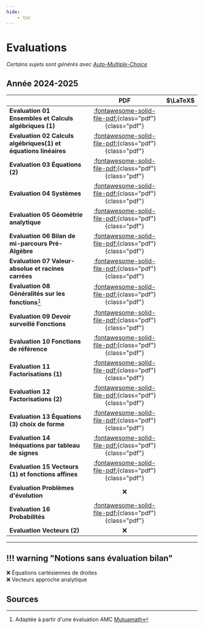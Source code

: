 ```yaml
--- 
hide:
    - toc 
---
```

# Evaluations

_Certains sujets sont générés avec [Auto-Multiple-Choice](https://www.auto-multiple-choice.net/)_

## Année 2024-2025
 
|  		   											|   PDF    |  $\LaTeX$ |
|---------------------------------------------------|:-------------:|:------:|
| **Evaluation 01 Ensembles et Calculs algébriques (1)**		| [:fontawesome-solid-file-pdf:](2024-2025/evaluations/Evaluation01.pdf){class="pdf"){class="pdf"}     | |
| **Evaluation 02 Calculs algébriques(1) et équations linéaires**		|   [:fontawesome-solid-file-pdf:](2024-2025/evaluations/Evaluation02.pdf){class="pdf"){class="pdf"}    | |
| **Evaluation 03 Équations (2)**		|   [:fontawesome-solid-file-pdf:](2024-2025/evaluations/Evaluation03.pdf){class="pdf"){class="pdf"}    | | 
| **Evaluation 04 Systèmes**		|   [:fontawesome-solid-file-pdf:](2024-2025/evaluations/Evaluation04.pdf){class="pdf"){class="pdf"}     | |
| **Evaluation 05 Géométrie analytique**		|   [:fontawesome-solid-file-pdf:](2024-2025/evaluations/Evaluation05.pdf){class="pdf"){class="pdf"}       | |
| **Evaluation 06 Bilan de mi-parcours Pré-Algèbre**		|     [:fontawesome-solid-file-pdf:](2024-2025/evaluations/Evaluation06.pdf){class="pdf"){class="pdf"}      | |
| **Evaluation 07 Valeur-absolue et racines carrées**		|      [:fontawesome-solid-file-pdf:](2024-2025/evaluations/Evaluation07.pdf){class="pdf"){class="pdf"}      | |
| **Evaluation 08 Généralités sur les fonctions**[^1]		|    [:fontawesome-solid-file-pdf:](2024-2025/evaluations/Evaluation08.pdf){class="pdf"){class="pdf"}        | |
| **Evaluation 09 Devoir surveillé Fonctions**		| [:fontawesome-solid-file-pdf:](2024-2025/evaluations/Evaluation09.pdf){class="pdf"){class="pdf"}      | |
| **Evaluation 10 Fonctions de référence**		|  [:fontawesome-solid-file-pdf:](2024-2025/evaluations/Evaluation10.pdf){class="pdf"){class="pdf"}     | |
| **Evaluation 11 Factorisations (1)**		| [:fontawesome-solid-file-pdf:](2024-2025/evaluations/Evaluation11.pdf){class="pdf"){class="pdf"}       | |
| **Evaluation 12 Factorisations (2)**		|  [:fontawesome-solid-file-pdf:](2024-2025/evaluations/Evaluation12.pdf){class="pdf"){class="pdf"}    | |
| **Evaluation 13 Équations (3) choix de forme**		|   [:fontawesome-solid-file-pdf:](2024-2025/evaluations/Evaluation13.pdf){class="pdf"){class="pdf"}    | |
| **Evaluation 14 Inéquations par tableau de signes**		|  [:fontawesome-solid-file-pdf:](2024-2025/evaluations/Evaluation14.pdf){class="pdf"){class="pdf"}   | |
| **Evaluation 15 Vecteurs (1) et fonctions affines**		|   [:fontawesome-solid-file-pdf:](2024-2025/evaluations/Evaluation15.pdf){class="pdf"){class="pdf"}   | |
| **Evaluation Problèmes d'évolution**		|  :x:  | |
| **Evaluation 16 Probabilités**		|  [:fontawesome-solid-file-pdf:](2024-2025/evaluations/Evaluation16.pdf){class="pdf"){class="pdf"}   | |
| **Evaluation Vecteurs (2)**		|  :x:  | |
 
--- 
!!! warning "Notions sans évaluation bilan"
---

:x: Équations cartésiennes de droites   
:x: Vecteurs approche analytique


## Sources

[^1]: Adaptée à partir d'une évaluation AMC [Mutuamath](https://mutuamath.sesamath.net/)
